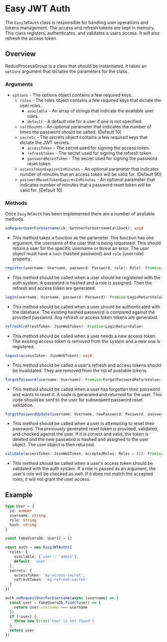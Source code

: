 # Easy JWT Auth
The `EasyJWTAuth` class is responsible for handling user operations and tokens management. The access and refresh tokens are kept in memory. This class registers, authenticates, and validates a users access. It will also refresh the access token.

## Overview
ReduxProcessGroup is a class that should be instantiated. It takes an `options` argument that dictates the parameters for the class.

### Arguments
* `options` - The options object contains a few required keys.
  * `roles` - The roles object contains a few required keys that dictate the user roles.
    * `available` - An array of strings that indicate the available user roles.
    * `default` - A default role for a user if one is not specified.
  * `saltRounds` - An optional parameter that indicates the number of times the password should be salted. (Default 10)
  * `secrets` - The secrets object contains a few required keys that dictate the JWT secrets.
    * `accessToken` - The secret used for signing the access token.
    * `refreshToken` - The secret used for signing the refresh token.
    * `passwordResetToken` - The secret used for signing the password reset token.
  * `accessTokenExpiresInMinutes` - An optional parameter that indicates number of minutes that an access token will be valid for. (Default 90)
  * `passwordResetTokenExpiresInMinutes` - An optional parameter that indicates number of minutes that a password reset token will be valid for. (Default 10)

### Methods

Once `EasyJWTAuth` has been implemented there are a number of available methods.
```typescript
onRequestUserForUsername(cb: GetUserForUsernameCallback): void
```
  * This method takes a function as the parameter. The function has one argument, the username of the user that is being requested. This should return a user for the specific username or throw an error. The user object must have a `hash` (hashed password) and `role` (user role) property.

```typescript
register(username: Username, password: Password, role?: Role): Promise<RegisterReturnValue>
```
  * This method should be called when a user should be registered with the auth system. A password is hashed and a role is assigned. Then the refresh and access token are generated.

```typescript
login(username: Username, password: Password): Promise<LoginReturnValue>
```
  * This method should be called when a user should be authenticated with the database. The existing hashed password is compared against the provided password. Any refresh or access token tokens are generated.

```typescript
refresh(refreshToken: JsonWebToken): Promise<LoginReturnValue>
```
  * This method should be called when a user needs a new access token. The existing access token is removed from the system and a new one is registered.

```typescript
logout(accessToken: JsonWebToken): void
```
  * This method should be called a user's refresh and access tokens should be invalidated. They are removed from the list of available tokens.

```typescript
forgotPassword(username: Username): Promise<ForgotPasswordReturnValue>
```
  * This method should be called when a user has forgotten their password and wants to reset it. A code is generated and returned for the user. This code should be sent to the user for subsequent password reset validation.

```typescript
forgotPasswordUpdate(username: Username, newPassword: Password, passwordResetToken: JsonWebToken): Promise<ForgotPasswordUpdateReturnValue>
```
  * This method should be called when a user is attempting to reset their password. The previously generated reset token is provided, validated, and checked against the user. If it is correct and valid, the token is deleted and the new password is hashed and assigned to the user object. The user object is then returned.

```typescript
validate(accessToken: JsonWebToken, acceptedRoles: Roles = []): Promise<AuthReturnValue>
```
  * This method should be called when a user's access token should be validated with the auth system. If a role is passed as an argument, the user's role will be checked as well. If it does not match the accepted roles, it will not grant the user access.

## Example
```typescript
type User = {
  id: number
  username: string
  role: string
  hash: string
}

const fakeUsersDb: User[] = []

const auth = new EasyJWTAuth({
  roles: {
    available: ['user', 'admin'],
    default: 'user'
  },
  secrets: {
    accessToken: 'my-access-secret',
    refreshToken: 'my-refresh-secret'
  }
})

auth.onRequestUserForUsername(async (username) => {
  const user = fakeUsersDb.find((user) => {
    return user.username === username
  })
  if (!user) {
    throw new Error('User is not found')
  }
  return user
})
```

